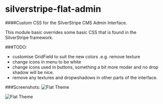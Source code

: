 # silverstripe-flat-admin
####Custom CSS for the SilverStripe CMS Admin Interface.

This module basic overrides some basic CSS that is found in the SilverStripe framework.

###TODO:
- customise GridField to suit the new colors .e.g. remove texture
- change icons in menu to be white
- change icons used in buttons, something a bit more moder and no drop shadow will be nice.
- remove any textures and dropwshadows in other parts of the interface.

###Screenshots:
![Flat Theme](http://imgur.com/Old4ppO "Flat Theme")

![Flat Theme](http://imgur.com/NSIiNaw "Flat Theme")
